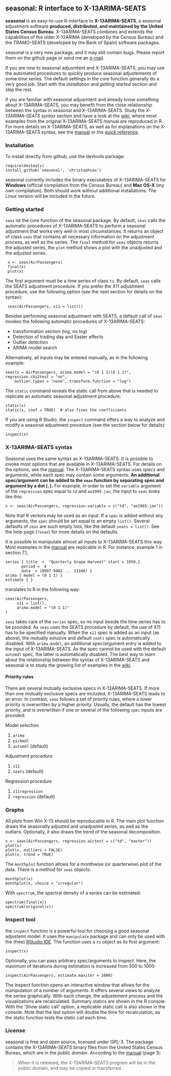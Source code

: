 seasonal: R interface to X-13ARIMA-SEATS
----------------------------------------

**seasonal** is an easy-to-use R-interface to **X-13ARIMA-SEATS**, a seasonal adjustment software **produced, distributed, and maintained by the United States Census Bureau**. X-13ARIMA-SEATS combines and extends the capabilities of the older X-12ARIMA (developed by the Census Bureau) and the TRAMO-SEATS (developed by the Bank of Spain) software packages. 

seasonal is a very new package, and it may still contain bugs. Please report them on the github page or send me an [e-mail](mailto:christoph.sax@gmail.com). 

If you are new to seasonal adjusmtent and X-13ARIMA-SEATS, you may use the automated procedures to quickly produce seasonal adjustements of some time series. The default settings in the core function generally do a very good job. Start with the *installation* and *getting started* section and skip the rest. 

If you are familiar with seasonal adjusmtent and already know something about X-13ARIMA-SEATS, you may benefit from the close relationship between the syntax in seasonal and X-13ARIMA-SEATS. Study the *X-13ARIMA-SEATS syntax* section and have a look at the [wiki][examples], where most examples from the original X-13ARIMA-SEATS manual are reproduced in R. For more details on X-13ARIMA-SEATS, as well as for explanations on the X-13ARIMA-SEATS syntax, see the [manual][manual] or the [quick reference][qref].


### Installation

To install directly from github, use the devtools package:

    require(devtools)
    install_github('seasonal', 'christophsax')
    
seasonal currently includes the binary executables of X-13ARIMA-SEATS for **Windows** (official compilation from the Census Bureau) and **Mac OS-X** (my own compilation). Both should work without additional installations. The Linux version will be included in the future.


### Getting started

`seas` ist the core function of the seasonal package. By default, `seas` calls the automatic procedures of X-13ARIMA-SEATS to perform a seasonal adjustment that works very well in most circumstances. It returns an object of class `seas` that contains all necessary information on the adjustment process, as well as the series. The `final` method for `seas` objects returns the adjusted series, the `plot` method shows a plot with the unadjusted and the adjusted series. 

     x <- seas(AirPassengers)
     final(x)
     plot(x)
     
The first argument must be a time series of class `ts`. By default, `seas` calls the SEATS adjustment procedure. If you prefer the X11 adjustment procedure, use the following option (see the next section for details on the syntax):

     seas(AirPassengers, x11 = list())
     
Besides performing seasonal adjustment with SEATS, a default call of `seas` invokes the following automatic procedures of X-13ARIMA-SEATS:
  - transformation section (log, no log)
  - Detection of trading day and Easter effects
  - Outlier detection
  - ARIMA model search

Alternatively, all inputs may be entered manually, as in the following example:

    seas(x = AirPassengers, arima.model = "(0 1 1)(0 1 1)", regression.chi2test = "no", 
        outlier.types = "none", transform.function = "log")

The `static` command reveals the static call from above that is needed to replicate an automatic seasonal adjustment procedure:

    static(x)
    static(x, coef = TRUE)  # also fixes the coefficients
    
If you are using R Studio, the `inspect` command offers a way to analyze and modify a seasonal adjustment procedure (see the section below for details):

    inspect(x)


### X-13ARIMA-SEATS syntax

Seasonal uses the same syntax as X-13ARIMA-SEATS. It is possible to invoke most options that are available in X-13ARIMA-SEATS. For details on the options, see the [manual][manual]. The X-13ARIMA-SEATS syntax uses *specs* and *arguments*, while each spec may contain some arguments. **An additional spec/argument can be added to the `seas` function by separating spec and argument by a dot (`.`).** For example, in order to set the `variable` argument of the `regression` spec equal to `td` and `ao1999.jan`, the input to `seas` looks like this:

    x <- seas(AirPassengers, regression.variable = c("td", "ao1965.jan"))
   
Note that R vectors may be used as an input. If a `spec` is added without any arguments, the `spec` should be set equal to an empty `list()`. Several defaults of `seas` are such empty lists, like the default `seats = list()`. See the help page (`?seas`) for more details on the defaults.

It is possible to manipulate almost all inputs to X-13ARIMA-SEATS this way. Most examples in the [manual][manual] are replicable in R. For instance, example 1 in section 7.1,

    series { title  =  "Quarterly Grape Harvest" start = 1950.1
           period =  4
           data  = (8997 9401 ... 11346) }
    arima { model = (0 1 1) }
    estimate { }

translates to R in the following way:

    seas(AirPassengers,
         x11 = list(),
         arima.model = "(0 1 1)"
    )
    
`seas` takes care of the `series` spec, so no input beside the time series has to be provided. As `seas` uses the SEATS procedure by default, the use of X11 has to be specified manually. When the `x11` spec is added as an input (as above), the mutually exlusive and default `seats` spec is automatically disabled. With `arima.model`, an additional spec/argument entry is added to the input of X-13ARIMA-SEATS. As the spec cannot be used with the default `automdl` spec, the latter is automatically disabled. The best way to learn about the relationship between the syntax of X-13ARIMA-SEATS and seasonal is to study the growing list of examples in the [wiki][examples].


#### Priority rules

There are several mutually exclusive specs in X-13ARIMA-SEATS. If more than one mutually exclusive specs are included, X-13ARIMA-SEATS leads to an error. In contrast, `seas` follows a set of priority rules, where a lower priority is overwritten by a higher priority. Usually, the default has the lowest priority, and is overwritten if one or several of the following `spec` inputs are provided:

Model selection
  1. `arima`
  2. `pickmdl`
  3. `automdl` (default)

Adjustment procedure
  1. `x11`
  2. `seats` (default)
  
Regression procedure
  1. `x11regression`
  2. `regression` (default)
  

### Graphs

All plots from Win X-13 should be reproducable in R. The main plot function draws the seasonally adjusted and unadjusted series, as well as the outliers. Optionally, it also draws the trend of the seasonal decomposition.

    x <- seas(AirPassengers, regression.aictest = c("td", "easter"))
    plot(x)
    plot(x, outliers = FALSE)
    plot(x, trend = TRUE)

The `monthplot` function allows for a monthwise (or quarterwise) plot of the data. There is a method for `seas` objects:

    monthplot(x)
    monthplot(x, choice = "irregular")

With `spectrum`, the spectral density of a series can be estimated:

    spectrum(final(x))
    spectrum(original(x))


### Inspect tool

the `inspect` function is a powerful tool for choosing a good seasonal adjustemt model. It uses the `manipulate` package and can only be used with the (free) [RStudio IDE][rstudio]. The function uses a `ts` object as its first argument:

    inspect(x)
    
Optionally, you can pass arbitrary spec/arguments to inspect. Here, the maximum of iterations during estimation is increased from 500 to 1000:

    inspect(AirPassengers, estimate.maxiter = 1000) 
    
The inspect function opens an interactive window that allows for the manipulation of a number of arguments. It offers several views to analyze the series graphically. With each change, the adjustement process and the visualizations are recalculated. Summary statics are shown in the R console. With the 'Show static call' option, a replicable static call is also shown in the console. Note that the last option will double the time for recalculation, as the static function tests the static call each time.


### License

seasonal is free and open source, licensed under GPL-3. The package contains the X-13ARIMA-SEATS binary files from the United States Census Bureau, which are in the public domain. According to the [manual][manual] (page 1):

> When it is released, the X-13ARIMA-SEATS program will be in the public domain, and may be copied or transferred.

[manual]: http://www.census.gov/ts/x13as/docX13AS.pdf "Reference Manual"

[qref]: http://www.census.gov/ts/x13as/pc/qrefX13ASpc.pdf "Quick Reference"

[examples]: https://github.com/christophsax/seasonal/wiki/Examples-of-X-13ARIMA-SEATS-in-R "Wiki: Examples of X-13ARIMA-SEATS in R"

[rstudio]: http://www.rstudio.com/ide/




